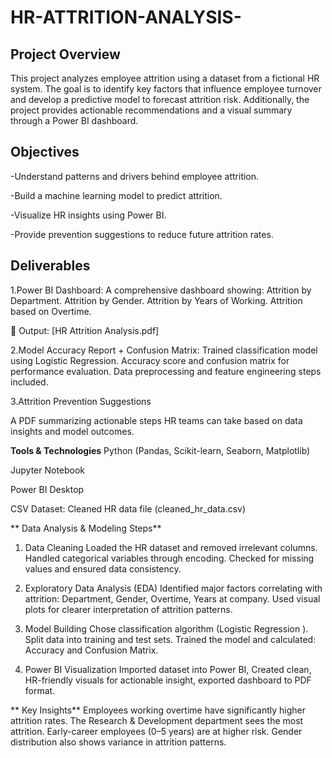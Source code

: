 # HR-ATTRITION-ANALYSIS-

**Project Overview**
-----------------
This project analyzes employee attrition using a dataset from a fictional HR system. The goal is to identify key factors that influence employee turnover and develop a predictive model to forecast attrition risk. Additionally, the project provides actionable recommendations and a visual summary through a Power BI dashboard.

**Objectives**
-----------------
-Understand patterns and drivers behind employee attrition.

-Build a machine learning model to predict attrition.

-Visualize HR insights using Power BI.

-Provide prevention suggestions to reduce future attrition rates.

**Deliverables**
-----------------
1.Power BI Dashboard:
A comprehensive dashboard showing:
Attrition by Department.
Attrition by Gender.
Attrition by Years of Working.
Attrition based on Overtime.

📎 Output: [HR Attrition Analysis.pdf]

2.Model Accuracy Report + Confusion Matrix:
Trained classification model using Logistic Regression.
Accuracy score and confusion matrix for performance evaluation.
Data preprocessing and feature engineering steps included.

3.Attrition Prevention Suggestions

A PDF summarizing actionable steps HR teams can take based on data insights and model outcomes.

**Tools & Technologies**
Python (Pandas, Scikit-learn, Seaborn, Matplotlib)

Jupyter Notebook

Power BI Desktop

CSV Dataset: Cleaned HR data file (cleaned_hr_data.csv)

** Data Analysis & Modeling Steps**
1. Data Cleaning
Loaded the HR dataset and removed irrelevant columns.
Handled categorical variables through encoding.
Checked for missing values and ensured data consistency.

2. Exploratory Data Analysis (EDA)
Identified major factors correlating with attrition:
Department,
Gender,
Overtime,
Years at company.
Used visual plots for clearer interpretation of attrition patterns.

3. Model Building
Chose classification algorithm (Logistic Regression ).
Split data into training and test sets.
Trained the model and calculated:
Accuracy and
Confusion Matrix.

5. Power BI Visualization
Imported dataset into Power BI,
Created clean, HR-friendly visuals for actionable insight,
exported dashboard to PDF format.

** Key Insights**
Employees working overtime have significantly higher attrition rates.
The Research & Development department sees the most attrition.
Early-career employees (0–5 years) are at higher risk.
Gender distribution also shows variance in attrition patterns.
